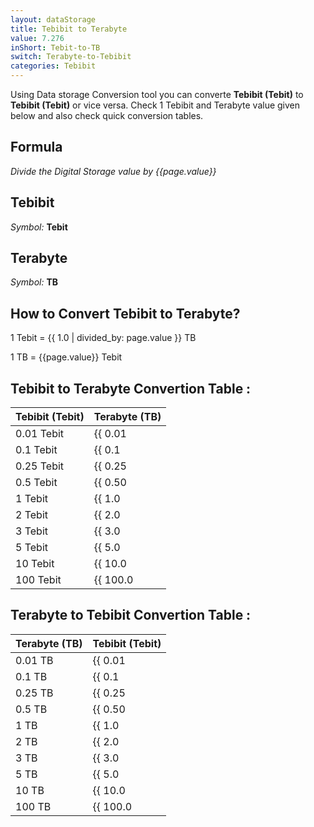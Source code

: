 ```yaml
---
layout: dataStorage
title: Tebibit to Terabyte
value: 7.276
inShort: Tebit-to-TB
switch: Terabyte-to-Tebibit
categories: Tebibit
---
```


Using Data storage Conversion tool you can converte **Tebibit (Tebit)** to **Tebibit (Tebit)** or vice versa. Check 1 Tebibit and Terabyte value given below and also check quick conversion tables.

## Formula
*Divide the Digital Storage value by {{page.value}}*

## Tebibit
*Symbol:* **Tebit**

## Terabyte
*Symbol:* **TB**

## How to Convert Tebibit to Terabyte?

1 Tebit = {{ 1.0 | divided_by: page.value }} TB

1 TB = {{page.value}} Tebit


## Tebibit to Terabyte Convertion Table :

| Tebibit (Tebit) | Terabyte (TB) |
| ---- | ---- |
| 0.01 Tebit | {{ 0.01 | divided_by: page.value }} TB |
| 0.1 Tebit | {{ 0.1 | divided_by: page.value }} TB |
| 0.25 Tebit | {{ 0.25 | divided_by: page.value }} TB |
| 0.5 Tebit | {{ 0.50 | divided_by: page.value }} TB |
| 1 Tebit | {{ 1.0 | divided_by: page.value }} TB |
| 2 Tebit | {{ 2.0 | divided_by: page.value }} TB |
| 3 Tebit | {{ 3.0 | divided_by: page.value }} TB |
| 5 Tebit | {{ 5.0 | divided_by: page.value }} TB |
| 10 Tebit | {{ 10.0 | divided_by: page.value }} TB |
| 100 Tebit | {{ 100.0 | divided_by: page.value }} TB |

## Terabyte to Tebibit Convertion Table :

| Terabyte (TB) | Tebibit (Tebit) |
| ---- | ---- |
| 0.01 TB | {{ 0.01 | times: page.value }} Tebit |
| 0.1 TB | {{ 0.1 | times: page.value }} Tebit |
| 0.25 TB | {{ 0.25 | times: page.value }} Tebit |
| 0.5 TB | {{ 0.50 | times: page.value }} Tebit |
| 1 TB | {{ 1.0 | times: page.value }} Tebit |
| 2 TB | {{ 2.0 | times: page.value }} Tebit |
| 3 TB | {{ 3.0 | times: page.value }} Tebit |
| 5 TB | {{ 5.0 | times: page.value }} Tebit |
| 10 TB | {{ 10.0 | times: page.value }} Tebit |
| 100 TB | {{ 100.0 | times: page.value }} Tebit |


<script>
document.getElementById('selectInput')[15].selected = true
document.getElementById('selectOutput')[16].selected = true
</script>
